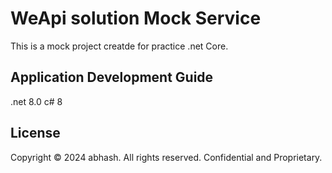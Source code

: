 # WeApi solution Mock Service

This is a mock project creatde for practice .net Core.

## Application Development Guide
.net 8.0
c# 8

## License

Copyright © 2024 abhash. All rights reserved. Confidential and Proprietary.
